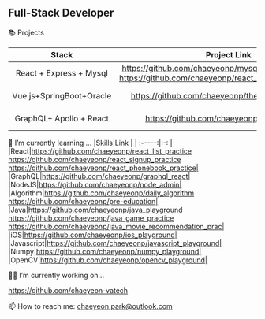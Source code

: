 ## Full-Stack Developer

📚 Projects

|Stack|Project Link |Position|
| :-----:|:-: |:-: |
|React + Express + Mysql|https://github.com/chaeyeonp/mysql-express_review_db<br>https://github.com/chaeyeonp/react_movie_review_project| Full-Stack|
|Vue.js+SpringBoot+Oracle|https://github.com/chaeyeonp/the-more-the-better| Front-end|
|GraphQL+ Apollo + React|https://github.com/chaeyeonp/graphql_react| Full-Stack|


🌱 I’m currently learning ...
|Skills|Link |
| :-----:|:-: |
|React|https://github.com/chaeyeonp/react_list_practice<br>https://github.com/chaeyeonp/react_signup_practice<br>https://github.com/chaeyeonp/react_phonebook_practice| 
|GraphQL|https://github.com/chaeyeonp/graphql_react|
|NodeJS|https://github.com/chaeyeonp/node_admin|
|Algorithm|https://github.com/chaeyeonp/daily_algorithm<br>https://github.com/chaeyeonp/pre-education|
|Java|https://github.com/chaeyeonp/java_playground<br>https://github.com/chaeyeonp/java_game_practice<br>https://github.com/chaeyeonp/java_movie_recommendation_prac|
|iOS|https://github.com/chaeyeonp/ios_playground|
|Javascript|https://github.com/chaeyeonp/javascript_playground|
|Numpy|https://github.com/chaeyeonp/numpy_playground|
|OpenCV|https://github.com/chaeyeonp/opencv_playground| 

👩‍💻 I’m currently working on...

https://github.com/chaeyeon-vatech


📫 How to reach me: chaeyeon.park@outlook.com

<!--
**chaeyeonp/chaeyeonp** is a ✨ _special_ ✨ repository because its `README.md` (this file) appears on your GitHub profile.

Here are some ideas to get you started:

- 🔭 I’m currently working on ...
- 🌱 I’m currently learning ...
- 👯 I’m looking to collaborate on ...
- 🤔 I’m looking for help with ...
- 💬 Ask me about ...
- 📫 How to reach me: ...
- 😄 Pronouns: ...
- ⚡ Fun fact: ...
-->

